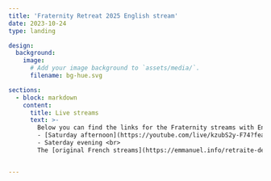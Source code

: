 ```yaml
---
title: 'Fraternity Retreat 2025 English stream'
date: 2023-10-24
type: landing

design:
  background:
    image:
      # Add your image background to `assets/media/`.
      filename: bg-hue.svg

sections:
  - block: markdown
    content:
      title: Live streams
      text: >-
        Below you can find the links for the Fraternity streams with English translation. <br>
        - [Saturday afternoon](https://youtube.com/live/kzubS2y-F74?feature=share) <br>
        - Saterday evening <br>
        The [original French streams](https://emmanuel.info/retraite-de-fraternite-2025) can be found [here](https://emmanuel.info/retraite-de-fraternite-2025), together with the program of the retreat


---
```

